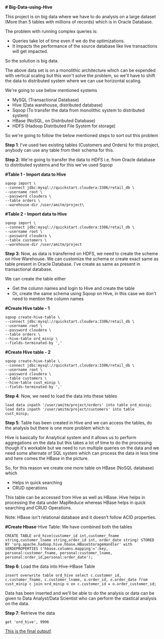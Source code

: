 **# Big-Data-using-Hive**

This project is on big data where we have to do analysis on a large dataset (More than 5 tables with millions of records) which is in Oracle Database.

The problem with running complex queries is:
- Queries take lot of time even if we do the optimizations.
- It impacts the performance of the source database like live transactions will get impacted.

So the solution is big data.

The above data set is on a monolithic architecture which can be expended with vertical scaling but this won't solve the problem, so we'll have to shift the data to distributed system where we can use  horizontal scaling.

We're going to use below mentioned systems
- MySQL (Transactional Database)
- Hive (Data warehouse, distributed database)
- Sqoop (To transfer the data from monolithic system to distributed system)
- HBase (NoSQL, on Distributed Database)
- HDFS (Hadoop Distributed File System for storage)

So we're going to follow the below mentioned steps to sort out this problem

**Step 1**: I've used two existing tables (Customers and Orders) for this project, anybody can use any table from their schema for this.

**Step 2**: We're going to transfer the data to HDFS i.e. from Oracle database to distributed systems and for this we've used Sqoop

**#Table 1 - Import data to Hive**
```
sqoop import \
--connect jdbc:mysql://quickstart.cloudera:3306/retail_db \
--username root \
--password cloudera \
--table orders \
--warehouse-dir /user/amitm/project\
```

**#Table 2 - Import data to Hive**
```
sqoop import \
--connect jdbc:mysql://quickstart.cloudera:3306/retail_db \
--username root \
--password cloudera \
--table customers \
--warehouse-dir /user/amitm/project
```

**Step 3**: Now, as data is transferred on HDFS, we need to create the scheme on Hive Warehouse. We can customize the schema or create exact same as table present in Oracle Database. I've create as same as present in transactional database.

We can create the table either
- Get the column names and login to Hive and create the table
- Or, create the same schema using Sqoop on Hive, in this case we don't need to mention the column names

**#Create Hive table - 1**
```
sqoop create-hive-table \
--connect jdbc:mysql://quickstart.cloudera:3306/retail_db \
--username root \
--password cloudera \
--table orders \
--hive-table ord_minip \
--fields-terminated-by ','
```

**#Create Hive table - 2**
```
sqoop create-hive-table \
--connect jdbc:mysql://quickstart.cloudera:3306/retail_db \
--username root \
--password cloudera \
--table customers \
--hive-table cust_minip \
--fields-terminated-by ','
```

**Step 4**: Now, we need to load the data into these tables
```
load data inpath '/user/amitm/project/orders' into table ord_minip;
load data inpath '/user/amitm/project/customers' into table cust_minip;
```

**Step 5**: Table has been created in Hive and we can access the tables, do the analysis but there is one more problem which is:

Hive is basically for Analytical system and it allows us to perform aggregations on the data but this takes a lot of time to do the processing though it's workable but we need to run multiple queries on the data and we need some alternate of SQL system which can process the data in less time and here comes the HBase in the picture. 

So, for this reason we create one more table on HBase (NoSQL database) which
- Helps in quick searching
- CRUD operations 

This table can be accessed from Hive as well as HBase. Hive helps in processing the data under MapReduce whereas HBase helps in quick searching and CRUD Operations.

Note: HBase isn't relational database and it doesn't follow ACID properties.
 
**#Create Hbase**-Hive Table: We have combined both the tables
```
CREATE TABLE ord_hive(customer_id int,customer_fname string,customer_lname string,order_id int, order_date string) STORED BY 'org.apache.hadoop.hive.hbase.HBaseStorageHandler' with SERDEPROPERTIES ('hbase.columns.mapping'=':key, personal:customer_fname, personal:customer_lname, personal:order_id,personal:order_date');
```

**Step 6**: Load the data into Hive-HBase Table
```
insert overwrite table ord_hive select c.customer_id, c.customer_fname, c.customer_lname, o.order_id, o.order_date from cust_minip c join ord_minip o on c.customer_id = o.order_customer_id;
```

Data has been inserted and we'll be able to do the analysis or data can be given to Data Analyst/Data Scientist who can perform the stastical analysis on the data.

**Step 7**: Retrieve the data
```
get 'ord_hive', 9996
```

[This is the final output!](https://github.com/mittal-amit/Big-Data-using-Hive/blob/main/Hive-Hbase%20Table%20Output.png)
